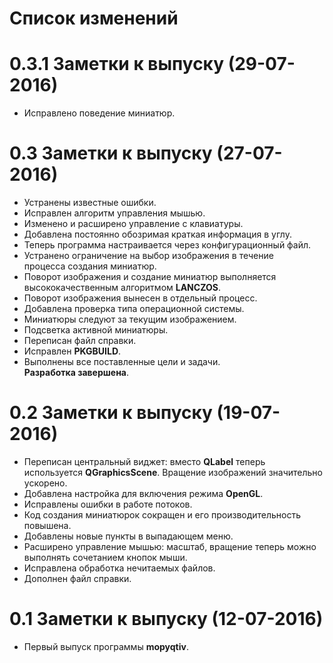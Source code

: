 # Список изменений

0.3.1 Заметки к выпуску (29-07-2016)
=================================================================
* Исправлено поведение миниатюр.

0.3 Заметки к выпуску (27-07-2016)
=================================================================
* Устранены известные ошибки.
* Исправлен алгоритм управления мышью.
* Изменено и расширено управление с клавиатуры.
* Добавлена постоянно обозримая краткая информация в углу.
* Теперь программа настраивается через конфигурационный файл.
* Устранено ограничение на выбор изображения в течение  
  процесса создания миниатюр.
* Поворот изображения и создание миниатюр выполняется  
  высококачественным алгоритмом **LANCZOS**.
* Поворот изображения вынесен в отдельный процесс.
* Добавлена проверка типа операционной системы.
* Миниатюры следуют за текущим изображением.
* Подсветка активной миниатюры.
* Переписан файл справки.
* Исправлен **PKGBUILD**.
* Выполнены все поставленные цели и задачи.  
  **Разработка завершена**.

0.2 Заметки к выпуску (19-07-2016)
=================================================================
* Переписан центральный виджет: вместо **QLabel** теперь  
  используется **QGraphicsScene**.
  Вращение изображений значительно ускорено.
* Добавлена настройка для включения режима **OpenGL**.
* Исправлены ошибки в работе потоков.
* Код создания миниатюрок сокращен и его производительность  
  повышена.
* Добавлены новые пункты в выпадающем меню.
* Расширено управление мышью: масштаб, вращение теперь можно  
  выполнять сочетанием кнопок мыши.
* Исправлена обработка нечитаемых файлов.
* Дополнен файл справки.


0.1 Заметки к выпуску (12-07-2016)
=================================================================
* Первый выпуск программы **mopyqtiv**.
